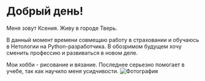 # Добрый день!

Меня зовут Ксения. Живу в городе Тверь.

В данный момент времени совмещаю работу в страховании и обучаюсь в Нетологии на Python-разработчика. В обозримом будущем хочу сменить профессию и развиваться в новом деле.

Мои хобби - рисование и вязание. Последнее серьезно помогает в учебе, так как научило меня усидчивости.
![Фотография](photo.png)